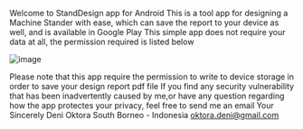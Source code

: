 Welcome to StandDesign app for Android
This is a tool app for designing a Machine Stander with ease, which can save the report to your device as well, and is available in Google Play
This simple app does not require your data at all, the permission required is listed below

![image](https://github.com/denoqs01/StandDesign/assets/137996130/098c35ca-197f-4835-81c7-e73819e57985)

Please note that this app require the permission to write to device storage in order to save your design report pdf file
If you find any security vulnerability that has been inadvertently caused by me,or have any question regarding how the app protectes your privacy, feel free to send me an email
Your Sincerely
Deni Oktora
South Borneo - Indonesia
oktora.deni@gmail.com
